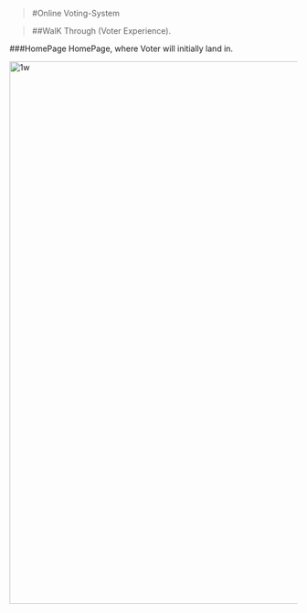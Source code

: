 > #Online Voting-System

> ##WalK Through (Voter Experience).
 
###HomePage 
HomePage, where Voter will initially land in.

<img width="950" alt="1w" src="https://user-images.githubusercontent.com/40658745/204795496-0cbeebe0-9263-417d-a2af-ec3f1eb7a004.png">



